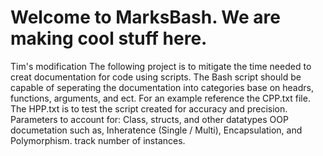# Welcome to MarksBash. We are making cool stuff here.
Tim's modification
  The following project is to mitigate the time needed to creat documentation for code using scripts. The Bash script should be capable of seperating the documentation into categories base on headrs, functions, arguments, and ect. For an example reference the CPP.txt file. The HPP.txt is to test the script created for accuracy and precision. 
  Parameters to account for: Class, structs, and other datatypes
                            OOP documetation such as, Inheratence (Single / Multi), Encapsulation, and Polymorphism.
                            track number of instances.
                            
                            
